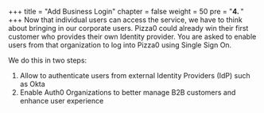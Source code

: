 +++
title = "Add Business Login"
chapter = false
weight = 50
pre = "<b>4. </b>"
+++
Now that individual users can access the service, we have to think about bringing in our corporate users. Pizza0 could already win their first customer who provides their own Identity provider. You are asked to enable users from that organization to log into Pizza0 using Single Sign On.

We do this in two steps:

1. Allow to authenticate users from external Identity Providers (IdP) such as Okta
2. Enable Auth0 Organizations to better manage B2B customers and enhance user experience